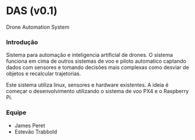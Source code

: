 # DAS (v0.1)

Drone Automation System

### Introdução

Sistema para automação e inteligencia artificial de drones. O sistema funciona em cima de outros sistemas de voo e piloto automatico captando dados com sensores e tomando decisões mais complexas como desviar de objetos e recalcular trajetorias. 

Este sistema utiliza linux, sensores e hardware existentes. A ideia é começar o desenvolvimento utilizando o sistema de voo PX4 e o Raspberry Pi.

### Equipe

- James Peret
- Estevão Trabbold

